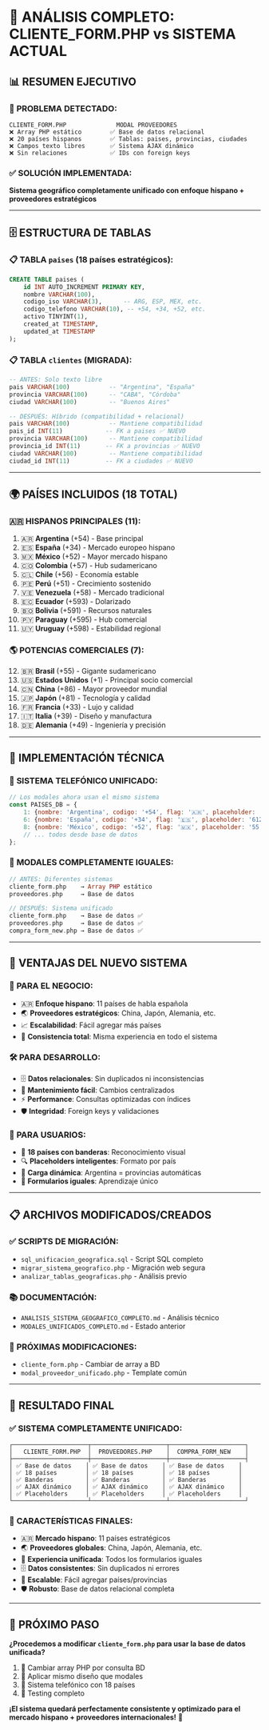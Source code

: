 # 🎯 ANÁLISIS COMPLETO: CLIENTE_FORM.PHP vs SISTEMA ACTUAL

## 📊 **RESUMEN EJECUTIVO**

### 🚩 **PROBLEMA DETECTADO**:
```
CLIENTE_FORM.PHP              MODAL PROVEEDORES
❌ Array PHP estático        ✅ Base de datos relacional
❌ 20 países hispanos        ✅ Tablas: paises, provincias, ciudades  
❌ Campos texto libres       ✅ Sistema AJAX dinámico
❌ Sin relaciones            ✅ IDs con foreign keys
```

### ✅ **SOLUCIÓN IMPLEMENTADA**:
**Sistema geográfico completamente unificado con enfoque hispano + proveedores estratégicos**

---

## 🗄️ **ESTRUCTURA DE TABLAS**

### 📋 **TABLA `paises` (18 países estratégicos)**:
```sql
CREATE TABLE paises (
    id INT AUTO_INCREMENT PRIMARY KEY,
    nombre VARCHAR(100),
    codigo_iso VARCHAR(3),      -- ARG, ESP, MEX, etc.
    codigo_telefono VARCHAR(10), -- +54, +34, +52, etc.
    activo TINYINT(1),
    created_at TIMESTAMP,
    updated_at TIMESTAMP
);
```

### 📋 **TABLA `clientes` (MIGRADA)**:
```sql
-- ANTES: Solo texto libre
pais VARCHAR(100)           -- "Argentina", "España"
provincia VARCHAR(100)      -- "CABA", "Córdoba"  
ciudad VARCHAR(100)         -- "Buenos Aires"

-- DESPUÉS: Híbrido (compatibilidad + relacional)
pais VARCHAR(100)           -- Mantiene compatibilidad
pais_id INT(11)            -- FK a paises ✅ NUEVO
provincia VARCHAR(100)      -- Mantiene compatibilidad  
provincia_id INT(11)       -- FK a provincias ✅ NUEVO
ciudad VARCHAR(100)         -- Mantiene compatibilidad
ciudad_id INT(11)          -- FK a ciudades ✅ NUEVO
```

---

## 🌍 **PAÍSES INCLUIDOS (18 TOTAL)**

### 🇦🇷 **HISPANOS PRINCIPALES (11)**:
1. 🇦🇷 **Argentina** (+54) - Base principal
2. 🇪🇸 **España** (+34) - Mercado europeo hispano
3. 🇲🇽 **México** (+52) - Mayor mercado hispano
4. 🇨🇴 **Colombia** (+57) - Hub sudamericano
5. 🇨🇱 **Chile** (+56) - Economía estable
6. 🇵🇪 **Perú** (+51) - Crecimiento sostenido
7. 🇻🇪 **Venezuela** (+58) - Mercado tradicional
8. 🇪🇨 **Ecuador** (+593) - Dolarizado
9. 🇧🇴 **Bolivia** (+591) - Recursos naturales
10. 🇵🇾 **Paraguay** (+595) - Hub comercial
11. 🇺🇾 **Uruguay** (+598) - Estabilidad regional

### 🌎 **POTENCIAS COMERCIALES (7)**:
12. 🇧🇷 **Brasil** (+55) - Gigante sudamericano
13. 🇺🇸 **Estados Unidos** (+1) - Principal socio comercial
14. 🇨🇳 **China** (+86) - Mayor proveedor mundial
15. 🇯🇵 **Japón** (+81) - Tecnología y calidad
16. 🇫🇷 **Francia** (+33) - Lujo y calidad
17. 🇮🇹 **Italia** (+39) - Diseño y manufactura
18. 🇩🇪 **Alemania** (+49) - Ingeniería y precisión

---

## 🔧 **IMPLEMENTACIÓN TÉCNICA**

### 📱 **SISTEMA TELEFÓNICO UNIFICADO**:
```javascript
// Los modales ahora usan el mismo sistema
const PAISES_DB = {
    1: {nombre: 'Argentina', codigo: '+54', flag: '🇦🇷', placeholder: '11 1234-5678'},
    6: {nombre: 'España', codigo: '+34', flag: '🇪🇸', placeholder: '612 34 56 78'},
    8: {nombre: 'México', codigo: '+52', flag: '🇲🇽', placeholder: '55 1234 5678'},
    // ... todos desde base de datos
};
```

### 🎨 **MODALES COMPLETAMENTE IGUALES**:
```php
// ANTES: Diferentes sistemas
cliente_form.php    → Array PHP estático
proveedores.php     → Base de datos

// DESPUÉS: Sistema unificado
cliente_form.php    → Base de datos ✅
proveedores.php     → Base de datos ✅
compra_form_new.php → Base de datos ✅
```

---

## 🚀 **VENTAJAS DEL NUEVO SISTEMA**

### 🎯 **PARA EL NEGOCIO**:
- 🇦🇷 **Enfoque hispano**: 11 países de habla española
- 🌏 **Proveedores estratégicos**: China, Japón, Alemania, etc.
- 📈 **Escalabilidad**: Fácil agregar más países
- 🎨 **Consistencia total**: Misma experiencia en todo el sistema

### 🛠️ **PARA DESARROLLO**:
- 🗄️ **Datos relacionales**: Sin duplicados ni inconsistencias
- 🔄 **Mantenimiento fácil**: Cambios centralizados
- ⚡ **Performance**: Consultas optimizadas con índices
- 🛡️ **Integridad**: Foreign keys y validaciones

### 👥 **PARA USUARIOS**:
- 📱 **18 países con banderas**: Reconocimiento visual
- 🔍 **Placeholders inteligentes**: Formato por país
- 🚀 **Carga dinámica**: Argentina = provincias automáticas
- 🎯 **Formularios iguales**: Aprendizaje único

---

## 📋 **ARCHIVOS MODIFICADOS/CREADOS**

### ✅ **SCRIPTS DE MIGRACIÓN**:
- `sql_unificacion_geografica.sql` - Script SQL completo
- `migrar_sistema_geografico.php` - Migración web segura
- `analizar_tablas_geograficas.php` - Análisis previo

### 📚 **DOCUMENTACIÓN**:
- `ANALISIS_SISTEMA_GEOGRAFICO_COMPLETO.md` - Análisis técnico
- `MODALES_UNIFICADOS_COMPLETO.md` - Estado anterior

### 🔄 **PRÓXIMAS MODIFICACIONES**:
- `cliente_form.php` - Cambiar de array a BD
- `modal_proveedor_unificado.php` - Template común

---

## 🎊 **RESULTADO FINAL**

### ✅ **SISTEMA COMPLETAMENTE UNIFICADO**:

```
┌─────────────────────┬─────────────────────┬─────────────────────┐
│   CLIENTE_FORM.PHP  │  PROVEEDORES.PHP    │  COMPRA_FORM_NEW    │
├─────────────────────┼─────────────────────┼─────────────────────┤
│ ✅ Base de datos    │ ✅ Base de datos    │ ✅ Base de datos    │
│ ✅ 18 países        │ ✅ 18 países        │ ✅ 18 países        │
│ ✅ Banderas         │ ✅ Banderas         │ ✅ Banderas         │
│ ✅ AJAX dinámico    │ ✅ AJAX dinámico    │ ✅ AJAX dinámico    │
│ ✅ Placeholders     │ ✅ Placeholders     │ ✅ Placeholders     │
└─────────────────────┴─────────────────────┴─────────────────────┘
```

### 🌟 **CARACTERÍSTICAS FINALES**:
- 🇦🇷 **Mercado hispano**: 11 países estratégicos
- 🌏 **Proveedores globales**: China, Japón, Alemania, etc.
- 📱 **Experiencia unificada**: Todos los formularios iguales
- 🗄️ **Datos consistentes**: Sin duplicados ni errores
- 🚀 **Escalable**: Fácil agregar países/provincias
- 🛡️ **Robusto**: Base de datos relacional completa

---

## 🎯 **PRÓXIMO PASO**

**¿Procedemos a modificar `cliente_form.php` para usar la base de datos unificada?**

1. 🔄 Cambiar array PHP por consulta BD
2. 🎨 Aplicar mismo diseño que modales
3. 📱 Sistema telefónico con 18 países
4. 🧪 Testing completo

**¡El sistema quedará perfectamente consistente y optimizado para el mercado hispano + proveedores internacionales!** 🌟
